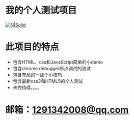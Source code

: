 # 我的个人测试项目

[![N|Solid](http://upload.jianshu.io/users/upload_avatars/2971221/37c63af807bb.jpg?imageMogr2/auto-orient/strip|imageView2/1/w/240/h/240)](http://user.qzone.qq.com/1291342008/infocenter?ptsig=Ox6KlSNF19y4d6RNtmC8wEvVu55kkJrIL6vorkvtT1Y_)
# 此项目的特点

  - 包含HTML、css和JavaScript简单的小demo
  - 包含chrome debugger断点调试的测试
  - 包含布局的一些个小技巧
  - 包含最新css3和HTML5的个人测试
  - 未完待续。。。。
# 邮箱：1291342008@qq.com
